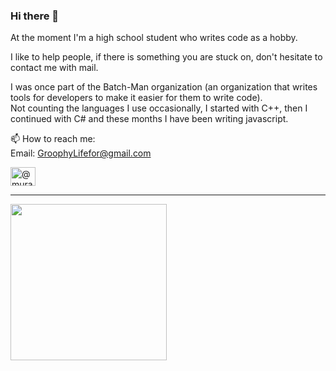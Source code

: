 ### Hi there 👋

At the moment I'm a high school student who writes code as a hobby.

I like to help people, if there is something you are stuck on, don't hesitate to contact me with mail.

I was once part of the Batch-Man organization (an organization that writes tools for developers to make it easier for them to write code). \
Not counting the languages I use occasionally, I started with C++, then I continued with C# and these months I have been writing javascript.

📫 How to reach me: \
Email:   [GroophyLifefor@gmail.com](mailto:GroophyLifefor@gmail.com)

<a href="https://medium.com/@muratkirazkaya" target="blank"><img align="center" src="https://raw.githubusercontent.com/rahuldkjain/github-profile-readme-generator/master/src/images/icons/Social/medium.svg" alt="@muratkirazkaya" height="30" width="40" /></a>

---

<img src="https://github.com/GroophyLifefor/GroophyLifefor/assets/77299279/65047771-ee9a-490a-804b-d7c40b8864c0" height="250" />
